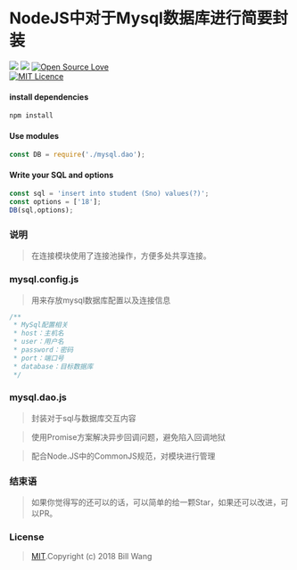 # NodeJS中对于Mysql数据库进行简要封装


[![](https://img.shields.io/appveyor/ci/gruntjs/grunt.svg?style=popout)](https://github.com/bigbigDreamer/Encaps-Mysql)
![](https://img.shields.io/github/size/webcaetano/craft/build/phaser-craft.min.js.svg)
[![Open Source Love](https://badges.frapsoft.com/os/v1/open-source.svg?v=103)](https://github.com/ellerbrock/open-source-badge/)  
[![MIT Licence](https://badges.frapsoft.com/os/mit/mit.svg?v=103)](https://opensource.org/licenses/mit-license.php)  

#### install dependencies

```bash
npm install
```

#### Use modules

```javascript
const DB = require('./mysql.dao');
```

#### Write your SQL and options

```javascript
const sql = 'insert into student (Sno) values(?)';
const options = ['18'];
DB(sql,options);
```
### 说明

>在连接模块使用了连接池操作，方便多处共享连接。

### mysql.config.js

>用来存放mysql数据库配置以及连接信息

```javascript
/**
 * MySql配置相关
 * host：主机名
 * user：用户名
 * password：密码
 * port：端口号
 * database：目标数据库
 */
```

### mysql.dao.js

>封装对于sql与数据库交互内容

>使用Promise方案解决异步回调问题，避免陷入回调地狱

>配合Node.JS中的CommonJS规范，对模块进行管理

### 结束语

>如果你觉得写的还可以的话，可以简单的给一颗Star，如果还可以改进，可以PR。

### License
>[MIT](https://github.com/bigbigDreamer/Encaps-Mysql/blob/master/LICENSE ).Copyright (c) 2018 Bill Wang